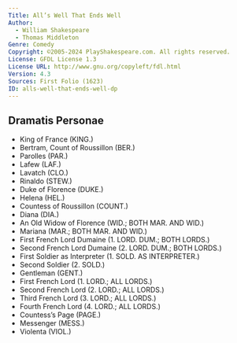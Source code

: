 ```yaml
---
Title: All’s Well That Ends Well
Author: 
  - William Shakespeare
  - Thomas Middleton
Genre: Comedy
Copyright: ©2005-2024 PlayShakespeare.com. All rights reserved.
License: GFDL License 1.3
License URL: http://www.gnu.org/copyleft/fdl.html
Version: 4.3
Sources: First Folio (1623)
ID: alls-well-that-ends-well-dp
---
```


## Dramatis Personae


- King of France (KING.)
- Bertram, Count of Roussillon (BER.)
- Parolles (PAR.)
- Lafew (LAF.)
- Lavatch (CLO.)
- Rinaldo (STEW.)
- Duke of Florence (DUKE.)
- Helena (HEL.)
- Countess of Roussillon (COUNT.)
- Diana (DIA.)
- An Old Widow of Florence (WID.; BOTH MAR. AND WID.)
- Mariana (MAR.; BOTH MAR. AND WID.)
- First French Lord Dumaine (1. LORD. DUM.; BOTH LORDS.)
- Second French Lord Dumaine (2. LORD. DUM.; BOTH LORDS.)
- First Soldier as Interpreter (1. SOLD. AS INTERPRETER.)
- Second Soldier (2. SOLD.)
- Gentleman (GENT.)
- First French Lord (1. LORD.; ALL LORDS.)
- Second French Lord (2. LORD.; ALL LORDS.)
- Third French Lord (3. LORD.; ALL LORDS.)
- Fourth French Lord (4. LORD.; ALL LORDS.)
- Countess’s Page (PAGE.)
- Messenger (MESS.)
- Violenta (VIOL.)
